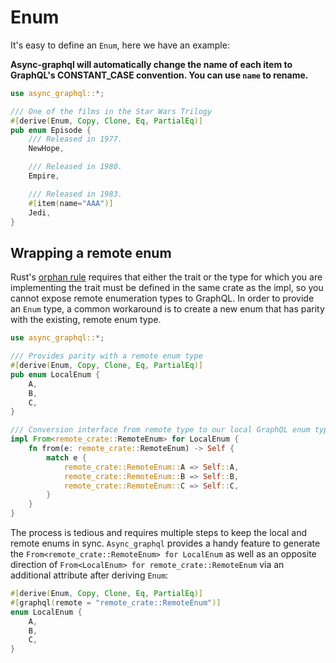 # Enum

It's easy to define an `Enum`, here we have an example:

**Async-graphql will automatically change the name of each item to GraphQL's CONSTANT_CASE convention. You can use `name` to rename.**

```rust
use async_graphql::*;

/// One of the films in the Star Wars Trilogy
#[derive(Enum, Copy, Clone, Eq, PartialEq)]
pub enum Episode {
    /// Released in 1977.
    NewHope,

    /// Released in 1980.
    Empire,

    /// Released in 1983.
    #[item(name="AAA")]
    Jedi,
}
```

## Wrapping a remote enum

Rust's [orphan rule](https://doc.rust-lang.org/book/traits.html#rules-for-implementing-traits) requires that either the 
trait or the type for which you are implementing the trait must be defined in the same crate as the impl, so you cannot 
expose remote enumeration types to GraphQL. In order to provide an `Enum` type, a common workaround is to create a new 
enum that has parity with the existing, remote enum type.

```rust
use async_graphql::*;

/// Provides parity with a remote enum type
#[derive(Enum, Copy, Clone, Eq, PartialEq)]
pub enum LocalEnum {
    A,
    B,
    C,
}

/// Conversion interface from remote type to our local GraphQL enum type
impl From<remote_crate::RemoteEnum> for LocalEnum {
    fn from(e: remote_crate::RemoteEnum) -> Self {
        match e {
            remote_crate::RemoteEnum::A => Self::A,
            remote_crate::RemoteEnum::B => Self::B,
            remote_crate::RemoteEnum::C => Self::C,
        }
    }
}
```

The process is tedious and requires multiple steps to keep the local and remote enums in sync. `Async_graphql` provides a handy feature to generate the `From<remote_crate::RemoteEnum> for LocalEnum` as well as an opposite direction of `From<LocalEnum> for remote_crate::RemoteEnum` via an additional attribute after deriving `Enum`:

```rust
#[derive(Enum, Copy, Clone, Eq, PartialEq)]
#[graphql(remote = "remote_crate::RemoteEnum")]
enum LocalEnum {
    A,
    B,
    C,
}
```
